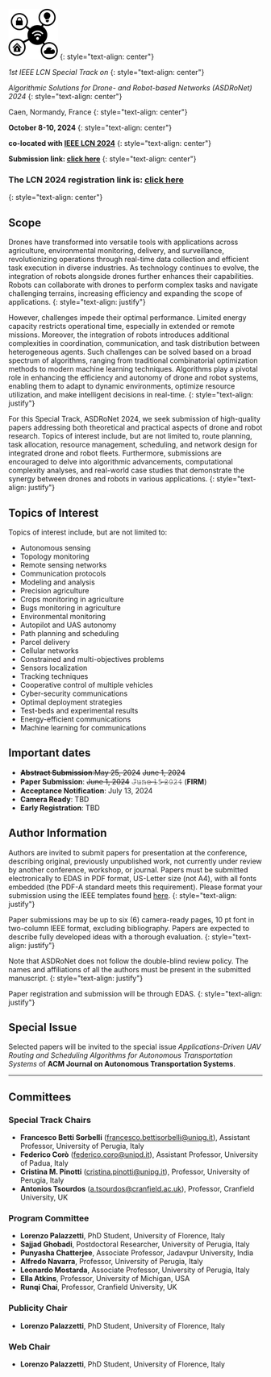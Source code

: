 ![image](/logo.png)
{: style="text-align: center"}

_1st IEEE LCN Special Track on_
{: style="text-align: center"}

_Algorithmic Solutions for Drone- and Robot-based Networks (ASDRoNet) 2024_
{: style="text-align: center"}

Caen, Normandy, France
{: style="text-align: center"}

**October 8-10, 2024**
{: style="text-align: center"}

**co-located with [IEEE LCN 2024](https://www.ieeelcn.org/)**
{: style="text-align: center"}

**Submission link: [click here](https://edas.info/index.php?c=32354)**
{: style="text-align: center"}


### The LCN 2024 registration link is: [click here](https://cvent.me/x1LXlg)
{: style="text-align: center"}

## Scope
Drones have transformed into versatile tools with applications across agriculture, environmental monitoring, delivery, and surveillance, revolutionizing operations through real-time data collection and efficient task execution in diverse industries. 
As technology continues to evolve, the integration of robots alongside drones further enhances their capabilities. 
Robots can collaborate with drones to perform complex tasks and navigate challenging terrains, increasing efficiency and expanding the scope of applications.
{: style="text-align: justify"}

However, challenges impede their optimal performance. 
Limited energy capacity restricts operational time, especially in extended or remote missions. 
Moreover, the integration of robots introduces additional complexities in coordination, communication, and task distribution between heterogeneous agents.
Such challenges can be solved based on a broad spectrum of algorithms, ranging from traditional combinatorial optimization methods to modern machine learning techniques. 
Algorithms play a pivotal role in enhancing the efficiency and autonomy of drone and robot systems, enabling them to adapt to dynamic environments, optimize resource utilization, and make intelligent decisions in real-time.
{: style="text-align: justify"}

For this Special Track, ASDRoNet 2024, we seek submission of high-quality papers addressing both theoretical and practical aspects of drone and robot research. 
Topics of interest include, but are not limited to, route planning, task allocation, resource management, scheduling, and network design for integrated drone and robot fleets. 
Furthermore, submissions are encouraged to delve into algorithmic advancements, computational complexity analyses, and real-world case studies that demonstrate the synergy between drones and robots in various applications.
{: style="text-align: justify"}


## Topics of Interest
Topics of interest include, but are not limited to:
- Autonomous sensing
- Topology monitoring
- Remote sensing networks
- Communication protocols
- Modeling and analysis
- Precision agriculture
- Crops monitoring in agriculture
- Bugs monitoring in agriculture
- Environmental monitoring
- Autopilot and UAS autonomy
- Path planning and scheduling
- Parcel delivery
- Cellular networks
- Constrained and multi-objectives problems
- Sensors localization
- Tracking techniques
- Cooperative control of multiple vehicles
- Cyber-security communications
- Optimal deployment strategies
- Test-beds and experimental results
- Energy-efficient communications
- Machine learning for communications


## Important dates
- ~~**Abstract Submission**:May 25, 2024~~ ~~June 1, 2024~~
- **Paper Submission**: ~~June 1, 2024~~ 𝙹̶𝚞̶𝚗̶𝚎̶ ̶𝟷̶𝟻̶ ̶𝟸̶𝟶̶𝟸̶𝟺̶ (**FIRM**)
- **Acceptance Notification**: July 13, 2024
- **Camera Ready**: TBD
- **Early Registration**: TBD

## Author Information
Authors are invited to submit papers for presentation at the conference, describing original, previously unpublished work, not currently under review by another conference, workshop, or journal. 
Papers must be submitted electronically to EDAS in PDF format, US-Letter size (not A4), with all fonts embedded (the PDF-A standard meets this requirement). 
Please format your submission using the IEEE templates found [here](https://www.ieee.org/conferences/publishing/templates.html).
{: style="text-align: justify"}

Paper submissions may be up to six (6) camera-ready pages, 10 pt font in two-column IEEE format, excluding bibliography. 
Papers are expected to describe fully developed ideas with a thorough evaluation.
{: style="text-align: justify"}

Note that ASDRoNet does not follow the double-blind review policy. 
The names and affiliations of all the authors must be present in the submitted manuscript.
{: style="text-align: justify"}

Paper registration and submission will be through EDAS.
{: style="text-align: justify"}

## Special Issue
Selected papers will be invited to the special issue _Applications-Driven UAV Routing and Scheduling Algorithms for Autonomous Transportation Systems_ of **ACM Journal on Autonomous Transportation Systems**.

* * *

## Committees

### Special Track Chairs
- **Francesco Betti Sorbelli** ([francesco.bettisorbelli@unipg.it](mailto:francesco.bettisorbelli@unipg.it)), Assistant Professor, University of Perugia, Italy
- **Federico Corò** ([federico.coro@unipd.it](mailto:federico.coro@unipd.it)), Assistant Professor, University of Padua, Italy
- **Cristina M. Pinotti** ([cristina.pinotti@unipg.it](mailto:cristina.pinotti@unipg.it)), Professor, University of Perugia, Italy
- **Antonios Tsourdos** ([a.tsourdos@cranfield.ac.uk](mailto:a.tsourdos@cranfield.ac.uk)), Professor, Cranfield University, UK

  
### Program Committee
- **Lorenzo Palazzetti**, PhD Student, University of Florence, Italy
- **Sajjad Ghobadi**, Postdoctoral Researcher, University of Perugia, Italy
- **Punyasha Chatterjee**, Associate Professor, Jadavpur University, India
- **Alfredo Navarra**, Professor, University of Perugia, Italy
- **Leonardo Mostarda**, Associate Professor, University of Perugia, Italy
- **Ella Atkins**, Professor, University of Michigan, USA
- **Runqi Chai**, Professor, Cranfield University, UK



### Publicity Chair
- **Lorenzo Palazzetti**, PhD Student, University of Florence, Italy

### Web Chair
- **Lorenzo Palazzetti**, PhD Student, University of Florence, Italy


